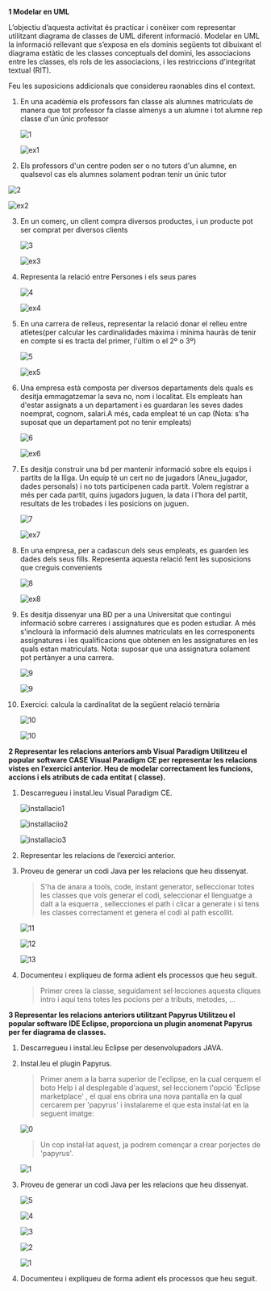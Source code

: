 **1 Modelar en UML**

L’objectiu d’aquesta activitat és practicar i conèixer com representar utilitzant diagrama de classes de UML diferent informació. Modelar en UML la informació rellevant que s’exposa en els dominis següents tot dibuixant el diagrama estàtic de les classes conceptuals del domini, les associacions entre les classes, els rols de les associacions, i les restriccions d'integritat textual (RIT).

Feu les suposicions addicionals que considereu raonables dins el context.

1. En una acadèmia els professors fan classe als alumnes matriculats de manera que tot professor fa classe almenys a un alumne i tot alumne rep classe d'un únic professor

   ![1](UF3_RA1/paradigm/img/1.png)

   ![ex1](UF3_RA1/papyrus/img/ex1.png)

2.  Els professors d'un centre poden ser o no tutors d'un alumne, en qualsevol cas els alumnes solament podran tenir un únic tutor

   ![2](UF3_RA1/paradigm/img/2.png)

![ex2](UF3_RA1/papyrus/img/ex2.png)

3. En un comerç, un client compra diversos productes, i un producte pot ser comprat per diversos clients

   ![3](UF3_RA1/paradigm/img/3.png)

   ![ex3](UF3_RA1/papyrus/img/ex3.png)

4. Representa la relació entre Persones i els seus pares

   ![4](UF3_RA1/paradigm/img/4.png)

   ![ex4](UF3_RA1/papyrus/img/ex4.png)

5. En una carrera de relleus, representar la relació donar el relleu entre atletes(per calcular les cardinalidades màxima i mínima hauràs de tenir en compte si es tracta del primer,  l'últim o el 2º o 3º)

   ![5](UF3_RA1/paradigm/img/5.png)

   ![ex5](UF3_RA1/papyrus/img/ex5.png)

6. Una empresa està composta per diversos departaments dels quals es desitja
   emmagatzemar la seva no, nom i localitat. Els empleats han d'estar assignats a un
   departament i es guardaran les seves dades noemprat, cognom, salari.A més, cada
   empleat té un cap (Nota: s'ha suposat que un departament pot no tenir empleats)

   ![6](UF3_RA1/paradigm/img/6.png)

   ![ex6](UF3_RA1/papyrus/img/ex6.png)

7. Es desitja construir una bd per mantenir informació sobre els equips i partits de la lliga.
   Un equip té un cert no de jugadors (Aneu_jugador, dades personals) i no tots participenen cada partit. Volem registrar a més per cada partit, quins jugadors juguen, la data i
   l'hora del partit, resultats de les trobades i les posicions on juguen.

   ![7](UF3_RA1/paradigm/img/7.png)

   ![ex7](UF3_RA1/papyrus/img/ex7.png)

8. En una empresa, per a cadascun dels seus empleats, es guarden les dades dels seus
   fills. Representa aquesta relació fent les suposicions que creguis convenients

   ![8](UF3_RA1/paradigm/img/8.png)

   ![ex8](UF3_RA1/papyrus/img/ex8.png)

9. Es desitja dissenyar una BD per a una Universitat que contingui informació sobre
   carreres i assignatures que es poden estudiar. A més s'inclourà la informació dels
   alumnes matriculats en les corresponents assignatures i les qualificacions que obtenen
   en les assignatures en les quals estan matriculats. Nota: suposar que una assignatura
   solament pot pertànyer a una carrera.

   ![9](UF3_RA1/paradigm/img/9.png)

   ![9](UF3_RA1/papyrus/img/9.png)

10. Exercici: calcula la cardinalitat de la següent relació ternària

    ![10](UF3_RA1/paradigm/img/10.png)

    ![10](UF3_RA1/papyrus/img/10.png)

**2 Representar les relacions anteriors amb Visual Paradigm
Utilitzeu el popular software CASE Visual Paradigm CE per representar les relacions vistes
en l’exercici anterior. Heu de modelar correctament les funcions, accions i els atributs de cada entitat
( classe).**

1. Descarregueu i instal.leu Visual Paradigm CE.



   ![installacio1](UF3_RA1/paradigm/img/installacio1.png)

   ![installaciio2](UF3_RA1/paradigm/img/installaciio2.png)

   ![installacio3](UF3_RA1/paradigm/img/installacio3.png)

2. Representar les relacions de l’exercici anterior.

3. Proveu de generar un codi Java per les relacions que heu dissenyat.

   > S'ha de anara a tools, code, instant generator, selleccionar totes les classes que vols generar el codi, seleccionar el llenguatge a dalt a la esquerra , sellecciones el path i clicar a generate i si tens les classes correctament et genera el codi al path escollit.

   ![11](UF3_RA1/paradigm/img/11.png)

   ![12](UF3_RA1/paradigm/img/12.png)

   ![13](UF3_RA1/paradigm/img/13.png)

4. Documenteu i expliqueu de forma adient els processos que heu seguit.

   > Primer crees la classe, seguidament sel·lecciones aquesta cliques intro i aqui tens totes les pocions per a tributs, metodes, ...

**3 Representar les relacions anteriors utilitzant Papyrus
Utilitzeu el popular software IDE Eclipse, proporciona un plugin anomenat Papyrus per fer
diagrama de classes.**

1. Descarregueu i instal.leu Eclipse per desenvolupadors JAVA.

2. Instal.leu el plugin Papyrus.

   > Primer anem a la barra superior de l'eclipse, en la cual cerquem el boto Help i al desplegable d'aquest, sel·leccionem l'opció 'Eclipse marketplace' , el qual ens obrira una nova pantalla en la qual cercarem per 'papyrus' i instalareme el que esta instal·lat en la seguent imatge:

   ![0](UF3_RA1/papyrus/install/0.png)

   > Un cop instal·lat aquest, ja podrem començar a crear porjectes de 'papyrus'.

   ![1](UF3_RA1/papyrus/install/1.png)

3. Proveu de generar un codi Java per les relacions que heu dissenyat.

   ![5](UF3_RA1/papyrus/codi/5.png)

   ![4](UF3_RA1/papyrus/codi/4.png)

   ![3](UF3_RA1/papyrus/codi/3.png)

   ![2](UF3_RA1/papyrus/codi/2.png)

   ![1](UF3_RA1/papyrus/codi/1.png)

4. Documenteu i expliqueu de forma adient els processos que heu seguit.